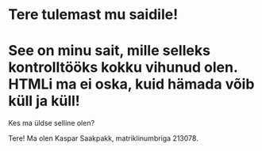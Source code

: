 <!DOCSTYLE html>
<html>
<head>
  <h1>
    Tere tulemast mu saidile!
  </h1>
</head>

<body>
  <h1>
    See on minu sait, mille selleks kontrolltööks kokku vihunud olen. HTMLi ma ei oska, kuid hämada võib küll ja küll!
  </h1>
  <p>
    Kes ma üldse selline olen? 
  </p>
  <p>
    Tere! Ma olen Kaspar Saakpakk, matriklinumbriga 213078.
  </p>
  </body>
  
